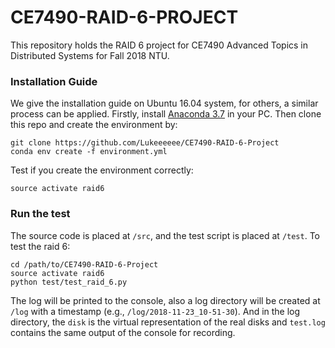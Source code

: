 # CE7490-RAID-6-PROJECT

This repository holds the RAID 6 project for CE7490 Advanced Topics in Distributed Systems for Fall 2018 NTU.

### Installation Guide
We give the installation guide on Ubuntu 16.04 system, for others, a similar process can be applied.
Firstly, install [Anaconda 3.7](https://www.anaconda.com/download/#linux) in your PC. 
Then clone this repo and create the environment by:
```
git clone https://github.com/Lukeeeeee/CE7490-RAID-6-Project
conda env create -f environment.yml
```
Test if you create the environment correctly:
```
source activate raid6
```

### Run the test
The source code is placed at `/src`, and the test script is placed at `/test`.
To test the raid 6: 
```
cd /path/to/CE7490-RAID-6-Project
source activate raid6
python test/test_raid_6.py
```
The log will be printed to the console, also a log directory will be created at `/log` with a timestamp 
(e.g., `/log/2018-11-23_10-51-30`). And in the log directory, the `disk` is the virtual representation of the real disks
and `test.log` contains the same output of the console for recording.